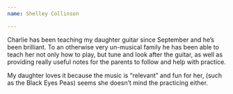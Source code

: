 ```yaml
---
name: Shelley Collinson

---
```


Charlie has been teaching my daughter guitar since September and he’s been brilliant. To an otherwise very un-musical family he has been able to teach her not only how to play, but tune and look after the guitar, as well as providing really useful notes for the parents to follow and help with practice.

My daughter loves it because the music is “relevant” and fun for her, (such as the Black Eyes Peas) seems she doesn’t mind the practicing either.